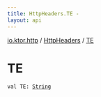 ```yaml
---
title: HttpHeaders.TE - 
layout: api
---
```


<div class='api-docs-breadcrumbs'><a href="../index.html">io.ktor.http</a> / <a href="index.html">HttpHeaders</a> / <a href="./-t-e.html">TE</a></div>

# TE

<div class="signature"><code><span class="keyword">val </span><span class="identifier">TE</span><span class="symbol">: </span><a href="https://kotlinlang.org/api/latest/jvm/stdlib/kotlin/-string/index.html"><span class="identifier">String</span></a></code></div>
